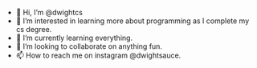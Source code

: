 - 👋 Hi, I’m @dwightcs
- 👀 I’m interested in learning more about programming as I complete my cs degree.
- 🌱 I’m currently learning everything.
- 💞️ I’m looking to collaborate on anything fun.
- 📫 How to reach me on instagram @dwightsauce.

<!---
dwightcs/dwightcs is a ✨ special ✨ repository because its `README.md` (this file) appears on your GitHub profile.
You can click the Preview link to take a look at your changes.
--->
